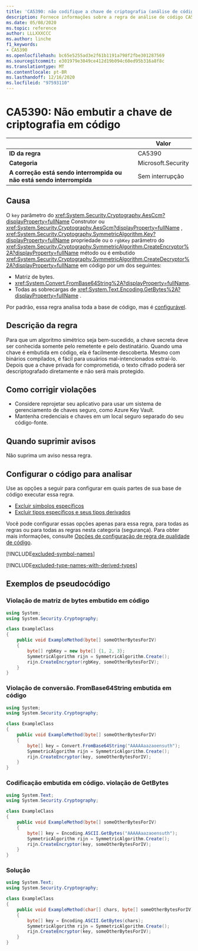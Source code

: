 ```yaml
---
title: 'CA5390: não codifique a chave de criptografia (análise de código)'
description: Fornece informações sobre a regra de análise de código CA5390, incluindo causas, como corrigir violações e quando suprimir.
ms.date: 05/08/2020
ms.topic: reference
author: LLLXXXCCC
ms.author: linche
f1_keywords:
- CA5390
ms.openlocfilehash: bc65e5255ad3e2f61b1191a798f2fbe301287569
ms.sourcegitcommit: e301979e3049ce412d19b094c60ed95b316a8f8c
ms.translationtype: MT
ms.contentlocale: pt-BR
ms.lasthandoff: 12/16/2020
ms.locfileid: "97593110"
---
```

# <a name="ca5390-do-not-hard-code-encryption-key"></a>CA5390: Não embutir a chave de criptografia em código

| | Valor |
|-|-|
| **ID da regra** |CA5390|
| **Categoria** |Microsoft.Security|
| **A correção está sendo interrompida ou não está sendo interrompida** |Sem interrupção|

## <a name="cause"></a>Causa

O `key` parâmetro do <xref:System.Security.Cryptography.AesCcm?displayProperty=fullName> Construtor ou <xref:System.Security.Cryptography.AesGcm?displayProperty=fullName> , <xref:System.Security.Cryptography.SymmetricAlgorithm.Key?displayProperty=fullName> propriedade ou o `rgbKey` parâmetro do <xref:System.Security.Cryptography.SymmetricAlgorithm.CreateEncryptor%2A?displayProperty=fullName> método ou é embutido <xref:System.Security.Cryptography.SymmetricAlgorithm.CreateDecryptor%2A?displayProperty=fullName> em código por um dos seguintes:

- Matriz de bytes.
- <xref:System.Convert.FromBase64String%2A?displayProperty=fullName>.
- Todas as sobrecargas de <xref:System.Text.Encoding.GetBytes%2A?displayProperty=fullName> .

Por padrão, essa regra analisa toda a base de código, mas é [configurável](#configure-code-to-analyze).

## <a name="rule-description"></a>Descrição da regra

Para que um algoritmo simétrico seja bem-sucedido, a chave secreta deve ser conhecida somente pelo remetente e pelo destinatário. Quando uma chave é embutida em código, ela é facilmente descoberta. Mesmo com binários compilados, é fácil para usuários mal-intencionados extraí-lo. Depois que a chave privada for comprometida, o texto cifrado poderá ser descriptografado diretamente e não será mais protegido.

## <a name="how-to-fix-violations"></a>Como corrigir violações

- Considere reprojetar seu aplicativo para usar um sistema de gerenciamento de chaves seguro, como Azure Key Vault.
- Mantenha credenciais e chaves em um local seguro separado do seu código-fonte.

## <a name="when-to-suppress-warnings"></a>Quando suprimir avisos

Não suprima um aviso nessa regra.

## <a name="configure-code-to-analyze"></a>Configurar o código para analisar

Use as opções a seguir para configurar em quais partes de sua base de código executar essa regra.

- [Excluir símbolos específicos](#exclude-specific-symbols)
- [Excluir tipos específicos e seus tipos derivados](#exclude-specific-types-and-their-derived-types)

Você pode configurar essas opções apenas para essa regra, para todas as regras ou para todas as regras nesta categoria (segurança). Para obter mais informações, consulte [Opções de configuração de regra de qualidade de código](../code-quality-rule-options.md).

[!INCLUDE[excluded-symbol-names](~/includes/code-analysis/excluded-symbol-names.md)]

[!INCLUDE[excluded-type-names-with-derived-types](~/includes/code-analysis/excluded-type-names-with-derived-types.md)]

## <a name="pseudo-code-examples"></a>Exemplos de pseudocódigo

### <a name="hard-coded-byte-array-violation"></a>Violação de matriz de bytes embutido em código

```csharp
using System;
using System.Security.Cryptography;

class ExampleClass
{
    public void ExampleMethod(byte[] someOtherBytesForIV)
    {
        byte[] rgbKey = new byte[] {1, 2, 3};
        SymmetricAlgorithm rijn = SymmetricAlgorithm.Create();
        rijn.CreateEncryptor(rgbKey, someOtherBytesForIV);
    }
}
```

### <a name="hard-coded-convertfrombase64string-violation"></a>Violação de conversão. FromBase64String embutida em código

```csharp
using System;
using System.Security.Cryptography;

class ExampleClass
{
    public void ExampleMethod(byte[] someOtherBytesForIV)
    {
        byte[] key = Convert.FromBase64String("AAAAAaazaoensuth");
        SymmetricAlgorithm rijn = SymmetricAlgorithm.Create();
        rijn.CreateEncryptor(key, someOtherBytesForIV);
    }
}
```

### <a name="hard-coded-encodinggetbytes-violation"></a>Codificação embutida em código. violação de GetBytes

```csharp
using System.Text;
using System.Security.Cryptography;

class ExampleClass
{
    public void ExampleMethod(byte[] someOtherBytesForIV)
    {
        byte[] key = Encoding.ASCII.GetBytes("AAAAAaazaoensuth");
        SymmetricAlgorithm rijn = SymmetricAlgorithm.Create();
        rijn.CreateEncryptor(key, someOtherBytesForIV);
    }
}
```

### <a name="solution"></a>Solução

```csharp
using System.Text;
using System.Security.Cryptography;

class ExampleClass
{
    public void ExampleMethod(char[] chars, byte[] someOtherBytesForIV)
    {
        byte[] key = Encoding.ASCII.GetBytes(chars);
        SymmetricAlgorithm rijn = SymmetricAlgorithm.Create();
        rijn.CreateEncryptor(key, someOtherBytesForIV);
    }
}
```
